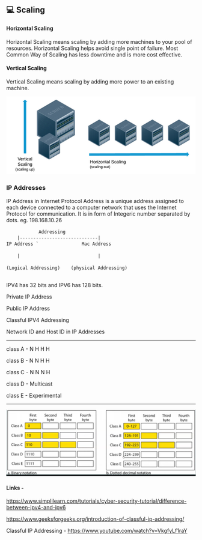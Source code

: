 ## 💻 Scaling 

#### Horizontal Scaling 
Horizontal Scaling means scaling by adding more machines to your pool of resources. 
Horizontal Scaling helps avoid single point of failure.
Most Common Way of Scaling has less downtime and is more cost effective.


#### Vertical Scaling
Vertical Scaling means scaling by adding more power to an existing machine. 

![scaling1.png](images/scaling1.png)



### IP Addresses

IP Address in Internet Protocol Address is a unique address assigned to each device connected to a computer network that uses the Internet Protocol for communication.
It is in form of Integeric number separated by dots. eg. 198.168.10.26

```
            Addressing
    |-----------------------------|
IP Address `                Mac Address
    
    |                             |

(Logical Addressing)    (physical Addressing)


```

IPV4 has 32 bits and IPV6 has 128 bits.

Private IP Address

Public IP Address

Classful IPV4 Addressing

Network ID and Host ID in IP Addresses

---
class A - N H H H

class B - N N H H

class C - N N N H

class D - Multicast

class E - Experimental

---


![Classful Ip Addressing](images/classful_ip_addressing.png)



#### Links - 

https://www.simplilearn.com/tutorials/cyber-security-tutorial/difference-between-ipv4-and-ipv6

https://www.geeksforgeeks.org/introduction-of-classful-ip-addressing/

Classful IP Addressing - https://www.youtube.com/watch?v=VkgfyLf1raY